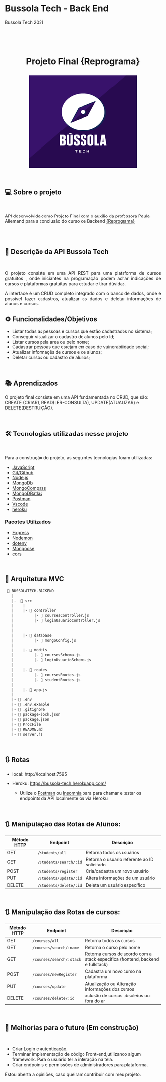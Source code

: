 # Bussola Tech - Back End
Bussola Tech 2021

<h1 align="center">
    <br>
    <p align="center">Projeto Final {Reprograma}<p>
</h1>
<p align="center">
<img src="./Pro-league.png" width="350" height="300"/>
</p>
<br>

## 💻 Sobre o projeto 

<br>

 API desenvolvida como Projeto Final com o auxílio da professora Paula Allemand para a conclusão do curso de Backend  [{Reprograma}](https://reprograma.com.br/)

<p align="justify">

<p align="justify">
<p align="justify">

<br><br>

## 🚀 Descrição da API Bussola Tech

<br>

<p align="justify">O projeto consiste em uma API REST para uma plataforma de cursos gratuitos , onde iniciantes na programação podem achar indicações de
cursos e plataformas gratuitas para estudar e tirar dúvidas.

<p align="justify">A interface é um CRUD completo integrado com o banco de dados, onde é possível fazer cadastros, atualizar os dados e deletar informações de alunos e cursos.


  
<br>

## ⚙️ Funcionalidades/Objetivos

- Listar todas as pessoas e cursos que estão cadastrados no sistema;
- Conseguir visualizar o cadastro de alunos pelo Id;
- Listar cursos pela area ou pelo nome;
- Cadastrar pessoas que estejam em caso de vulnerabilidade social;
- Atualizar informaçẽs de cursos e de alunos;
- Deletar cursos ou cadastro de alunos;
<br>

## 📚 Aprendizados

O projeto final consiste em uma API fundamentada no CRUD, que são:  CREATE (CRIAR), READ(LER-CONSULTA), UPDATE(ATUALIZAR) e DELETE(DESTRUIÇÃO). 

<br>

## 🛠️ Tecnologias utilizadas nesse projeto

<br>

Para a construção do projeto, as seguintes tecnologias foram utilizadas:

- [JavaScript](https://www.javascript.com/)
- [Git/Github](https://github.com/)
- [Node.js](https://nodejs.org/en/)
- [MongoDb](https://www.mongodb.com/)
- [MongoCompass](https://www.mongodb.com/pt-br/products/compass)
- [MongoDBatlas](https://www.mongodb.com/cloud/atlas)
- [Postman](https://www.postman.com/)
- [Vscode](https://code.visualstudio.com/)
- [heroku](https://dashboard.heroku.com/apps)  

### Pacotes Utilizados 

- [Express](https://expressjs.com/pt-br/)
- [Nodemon](https://nodemon.io/)
- [dotenv](https://www.npmjs.com/package/dotenv)
- [Mongoose](https://mongoosejs.com/)
- [cors](https://www.npmjs.com/package/cors)


<br>

## 📁 Arquitetura MVC 

```
 📁 BUSSOLATECH-BACKEND
   |
   |-  📁 src
   |    |
   |    |- 📁 controller
   |         |- 📑 coursesController.js
   |         |- 📑 loginUsuarioController.js
   |     
   |
   |    |- 📁 database
   |         |- 📑 mongoConfig.js
   |
   |    |- 📁 models
   |         |- 📑 coursesSchema.js
   |         |- 📑 loginUsuarioSchema.js
   |         
   |    |- 📁 routes
   |         |- 📑 coursesRoutes.js
   |         |- 📑 studentRoutes.js
   |
   |    |- 📑 app.js
   |
   |- 📑 .env
   |- 📑 .env.example
   |- 📑 .gitignore
   |- 📑 package-lock.json
   |- 📑 package.json
   |- 📑 ProcFile
   |- 📑 README.md
   |- 📑 server.js
```
<br>

## 🔃 Rotas

* local: http://localhost:7595

* Heroku: https://bussola-tech.herokuapp.com/

    * Utilize o [Postman](https://www.postman.com/) ou [Insomnia](https://insomnia.rest/download/) para para chamar e testar os endpoints da API localmente ou via Heroku

<br>

## 🔃 Manipulação das Rotas de Alunos:

| Método HTTP  | Endpoint                | Descrição                            |
| ------------ | ----------------------- | ------------------------------------ |
| GET          | `/students/all`                | Retorna todos os usuários            |
| GET          | `/students/search/:id`        | Retorna o usuario referente ao ID solicitado              |
| POST         | `/students/register`         | Cria/cadastra um novo usuário        |
| PUT          | `/students/update/:id`     | Altera informações de um usuário     |
| DELETE       | `/students/delete/:id`     | Deleta um usuário específico         |

<br>

## 🔃 Manipulação das Rotas de cursos:

| Método HTTP  | Endpoint              | Descrição                                  |
| ------------ | --------------------- | ------------------------------------------ |
| GET          | `/courses/all`            | Retorna todos os cursos                 |
| GET          | `/courses/search/:name`  | Retorna o curso pelo nome       |
| GET          | `/courses/search/:stack`  | Retorna cursos de acordo com a stack específica (frontend, backend e fullstack)       |
| POST         | `/courses/newRegister`   | Cadastra um novo curso na plataforma                |
| PUT          | `/courses/update` | Atualização ou Alteração informações dos cursos           |
| DELETE       | `/courses/delete/:id` | xclusão de cursos obsoletos ou fora do ar               |

<br>

## 🚧 Melhorias para o futuro (Em construção)

<br>

*  Criar Login e autenticação.
*  Terminar implementação de código Front-end,utilizando algum framework. Para o usuário ter a interação na tela.
* Criar endpoints e permissões de administradores para plataforma.


Estou aberta a opiniões, caso queiram contribuir com meu projeto.

<br>

